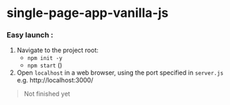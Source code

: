# single-page-app-vanilla-js

### Easy launch :

1. Navigate to the project root:
   - `npm init -y`
   - `npm start` ()
2. Open `localhost` in a web browser, using the port specified in `server.js` e.g. http://localhost:3000/

> Not finished yet
